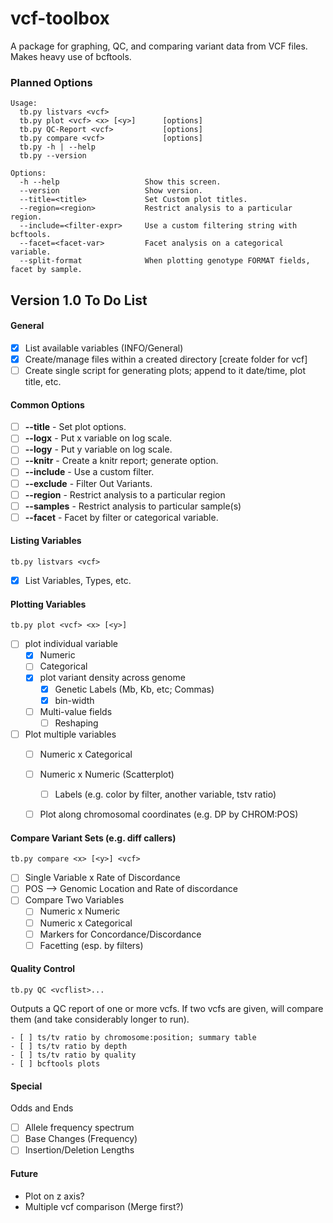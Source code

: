 vcf-toolbox
===========

A package for graphing, QC, and comparing variant data from VCF files. Makes heavy use of bcftools.

### Planned Options


	Usage:
	  tb.py listvars <vcf>          
	  tb.py plot <vcf> <x> [<y>]      [options]
	  tb.py QC-Report <vcf>           [options]
	  tb.py compare <vcf>             [options]
	  tb.py -h | --help
	  tb.py --version

	Options:
	  -h --help                   Show this screen.
	  --version                   Show version.
	  --title=<title>             Set Custom plot titles.
	  --region=<region>           Restrict analysis to a particular region.
	  --include=<filter-expr>     Use a custom filtering string with bcftools.
	  --facet=<facet-var>         Facet analysis on a categorical variable.
	  --split-format              When plotting genotype FORMAT fields, facet by sample.



## Version 1.0 To Do List

#### General

- [X] List available variables (INFO/General)
- [X] Create/manage files within a created directory [create folder for vcf]
- [ ] Create single script for generating plots; append to it date/time, plot title, etc.

#### Common Options

- [ ] __--title__ - Set plot options.
- [ ] __--logx__ - Put x variable on log scale.
- [ ] __--logy__ - Put y variable on log scale.
- [ ] __--knitr__ - Create a knitr report; generate option.
- [ ] __--include__ - Use a custom filter.
- [ ] __--exclude__ - Filter Out Variants.
- [ ] __--region__ - Restrict analysis to a particular region
- [ ] __--samples__ - Restrict analysis to particular sample(s)
- [ ] __--facet__ - Facet by filter or categorical variable.

#### Listing Variables

	tb.py listvars <vcf>

- [X] List Variables, Types, etc.

#### Plotting Variables

	tb.py plot <vcf> <x> [<y>]

- [ ] plot individual variable
	- [X] Numeric
	- [ ] Categorical
    - [X] plot variant density across genome
		- [X] Genetic Labels (Mb, Kb, etc; Commas)
		- [X] bin-width
	- [ ] Multi-value fields
		- [ ] Reshaping
- [ ] Plot multiple variables
	- [ ] Numeric x Categorical
	- [ ] Numeric x Numeric (Scatterplot)
		- [ ] Labels (e.g. color by filter, another variable, tstv ratio)
	- [ ] Plot along chromosomal coordinates (e.g. DP by CHROM:POS)


#### Compare Variant Sets (e.g. diff callers)

	tb.py compare <x> [<y>] <vcf>

- [ ] Single Variable x Rate of Discordance
- [ ] POS --> Genomic Location and Rate of discordance
- [ ] Compare Two Variables
	- [ ] Numeric x Numeric
	- [ ] Numeric x Categorical
	- [ ] Markers for Concordance/Discordance
	- [ ] Facetting (esp. by filters)

#### Quality Control

	tb.py QC <vcflist>...

Outputs a QC report of one or more vcfs. If two vcfs are given, will compare them (and take considerably longer to run).

	- [ ] ts/tv ratio by chromosome:position; summary table
	- [ ] ts/tv ratio by depth
	- [ ] ts/tv ratio by quality
	- [ ] bcftools plots

#### Special

Odds and Ends

- [ ] Allele frequency spectrum
- [ ] Base Changes (Frequency)
- [ ] Insertion/Deletion Lengths
	
#### Future

* Plot on z axis?
* Multiple vcf comparison (Merge first?)
